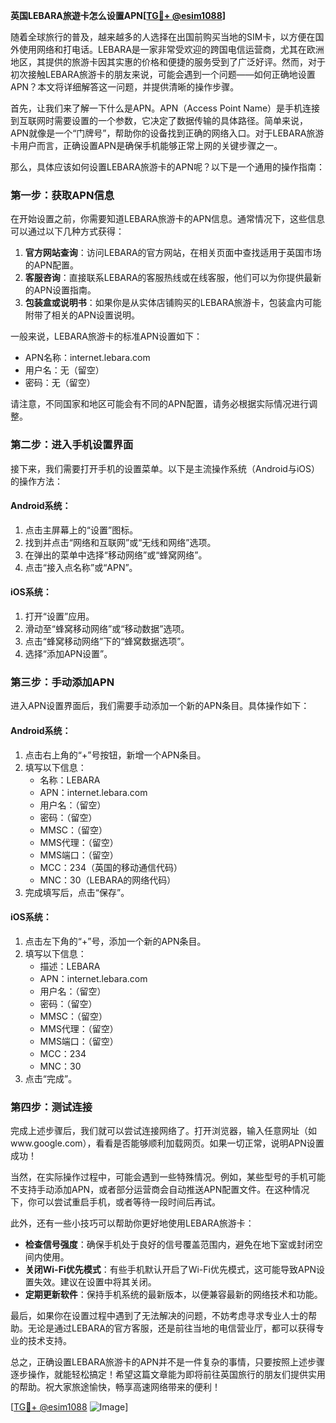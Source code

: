 **英国LEBARA旅遊卡怎么设置APN[[TG💪+ @esim1088](https://t.me/s/esim1088)]**

随着全球旅行的普及，越来越多的人选择在出国前购买当地的SIM卡，以方便在国外使用网络和打电话。LEBARA是一家非常受欢迎的跨国电信运营商，尤其在欧洲地区，其提供的旅游卡因其实惠的价格和便捷的服务受到了广泛好评。然而，对于初次接触LEBARA旅游卡的朋友来说，可能会遇到一个问题——如何正确地设置APN？本文将详细解答这一问题，并提供清晰的操作步骤。

首先，让我们来了解一下什么是APN。APN（Access Point Name）是手机连接到互联网时需要设置的一个参数，它决定了数据传输的具体路径。简单来说，APN就像是一个“门牌号”，帮助你的设备找到正确的网络入口。对于LEBARA旅游卡用户而言，正确设置APN是确保手机能够正常上网的关键步骤之一。

那么，具体应该如何设置LEBARA旅游卡的APN呢？以下是一个通用的操作指南：

### 第一步：获取APN信息

在开始设置之前，你需要知道LEBARA旅游卡的APN信息。通常情况下，这些信息可以通过以下几种方式获得：
1. **官方网站查询**：访问LEBARA的官方网站，在相关页面中查找适用于英国市场的APN配置。
2. **客服咨询**：直接联系LEBARA的客服热线或在线客服，他们可以为你提供最新的APN设置指南。
3. **包装盒或说明书**：如果你是从实体店铺购买的LEBARA旅游卡，包装盒内可能附带了相关的APN设置说明。

一般来说，LEBARA旅游卡的标准APN设置如下：
- APN名称：internet.lebara.com
- 用户名：无（留空）
- 密码：无（留空）

请注意，不同国家和地区可能会有不同的APN配置，请务必根据实际情况进行调整。

### 第二步：进入手机设置界面

接下来，我们需要打开手机的设置菜单。以下是主流操作系统（Android与iOS）的操作方法：

#### Android系统：
1. 点击主屏幕上的“设置”图标。
2. 找到并点击“网络和互联网”或“无线和网络”选项。
3. 在弹出的菜单中选择“移动网络”或“蜂窝网络”。
4. 点击“接入点名称”或“APN”。

#### iOS系统：
1. 打开“设置”应用。
2. 滑动至“蜂窝移动网络”或“移动数据”选项。
3. 点击“蜂窝移动网络”下的“蜂窝数据选项”。
4. 选择“添加APN设置”。

### 第三步：手动添加APN

进入APN设置界面后，我们需要手动添加一个新的APN条目。具体操作如下：

#### Android系统：
1. 点击右上角的“+”号按钮，新增一个APN条目。
2. 填写以下信息：
   - 名称：LEBARA
   - APN：internet.lebara.com
   - 用户名：（留空）
   - 密码：（留空）
   - MMSC：（留空）
   - MMS代理：（留空）
   - MMS端口：（留空）
   - MCC：234（英国的移动通信代码）
   - MNC：30（LEBARA的网络代码）
3. 完成填写后，点击“保存”。

#### iOS系统：
1. 点击左下角的“+”号，添加一个新的APN条目。
2. 填写以下信息：
   - 描述：LEBARA
   - APN：internet.lebara.com
   - 用户名：（留空）
   - 密码：（留空）
   - MMSC：（留空）
   - MMS代理：（留空）
   - MMS端口：（留空）
   - MCC：234
   - MNC：30
3. 点击“完成”。

### 第四步：测试连接

完成上述步骤后，我们就可以尝试连接网络了。打开浏览器，输入任意网址（如www.google.com），看看是否能够顺利加载网页。如果一切正常，说明APN设置成功！

当然，在实际操作过程中，可能会遇到一些特殊情况。例如，某些型号的手机可能不支持手动添加APN，或者部分运营商会自动推送APN配置文件。在这种情况下，你可以尝试重启手机，或者等待一段时间后再试。

此外，还有一些小技巧可以帮助你更好地使用LEBARA旅游卡：
- **检查信号强度**：确保手机处于良好的信号覆盖范围内，避免在地下室或封闭空间内使用。
- **关闭Wi-Fi优先模式**：有些手机默认开启了Wi-Fi优先模式，这可能导致APN设置失效。建议在设置中将其关闭。
- **定期更新软件**：保持手机系统的最新版本，以便兼容最新的网络技术和功能。

最后，如果你在设置过程中遇到了无法解决的问题，不妨考虑寻求专业人士的帮助。无论是通过LEBARA的官方客服，还是前往当地的电信营业厅，都可以获得专业的技术支持。

总之，正确设置LEBARA旅游卡的APN并不是一件复杂的事情，只要按照上述步骤逐步操作，就能轻松搞定！希望这篇文章能为即将前往英国旅行的朋友们提供实用的帮助。祝大家旅途愉快，畅享高速网络带来的便利！

[[TG💪+ @esim1088](https://t.me/s/esim1088) ![Image](https://i.postimg.cc/4NQfJmqS/Snipaste-2025-05-13-00-14-12.png)]